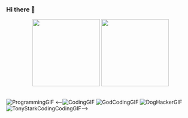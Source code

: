 ### Hi there 👋

<div align="center">
 <img height="180em" src="https://github-readme-stats.vercel.app/api?username=HenriqueA7&show_icons=true&theme=tokyonight"/>
 <img height="180em" src="https://github-readme-stats.vercel.app/api/top-langs/?username=HenriqueA7&layout=compact&theme=tokyonight"/>
</div>
<br>

![ProgrammingGIF](https://github.com/HenriqueA7/HenriqueA7/assets/81203317/83c73b1a-45cf-4a09-866d-43dbfc50eb11)
<--![CodingGIF](https://github.com/HenriqueA7/HenriqueA7/assets/81203317/8cfed01f-687b-4931-ac6f-43be421f9abc)
![GodCodingGIF](https://github.com/HenriqueA7/HenriqueA7/assets/81203317/01f90d9a-b246-4100-ad18-7b96389469e3)
![DogHackerGIF](https://github.com/HenriqueA7/HenriqueA7/assets/81203317/a9fbb15b-ff74-48aa-bae7-b5d44a22900e)
![TonyStarkCodingCodingGIF](https://github.com/HenriqueA7/HenriqueA7/assets/81203317/f5c54cd0-8aa4-4c56-a2cc-a4ac302446b8)-->




<!--
**HenriqueA7/HenriqueA7** is a ✨ _special_ ✨ repository because its `README.md` (this file) appears on your GitHub profile.

Here are some ideas to get you started:

- 🔭 I’m currently working on ...
- 🌱 I’m currently learning ...
- 👯 I’m looking to collaborate on ...
- 🤔 I’m looking for help with ...
- 💬 Ask me about ...
- 📫 How to reach me: ...
- 😄 Pronouns: ...
- ⚡ Fun fact: ...
-->
